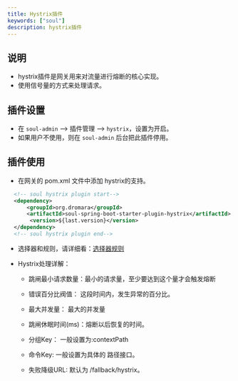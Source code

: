 ```yaml
---
title: Hystrix插件
keywords: ["soul"]
description: hystrix插件
---
```


## 说明

* hystrix插件是网关用来对流量进行熔断的核心实现。
* 使用信号量的方式来处理请求。

## 插件设置

* 在 `soul-admin` -->  插件管理 --> `hystrix`，设置为开启。
* 如果用户不使用，则在 `soul-admin` 后台把此插件停用。

## 插件使用

* 在网关的 pom.xml 文件中添加 hystrix的支持。

```xml
  <!-- soul hystrix plugin start-->
  <dependency>
      <groupId>org.dromara</groupId>
      <artifactId>soul-spring-boot-starter-plugin-hystrix</artifactId>
       <version>${last.version}</version>
  </dependency>
  <!-- soul hystrix plugin end-->
``` 

* 选择器和规则，请详细看：[选择器规则](../admin/selector-and-rule)

* Hystrix处理详解：

    * 跳闸最小请求数量：最小的请求量，至少要达到这个量才会触发熔断
    
    * 错误百分比阀值： 这段时间内，发生异常的百分比。
    
    * 最大并发量： 最大的并发量
    
    * 跳闸休眠时间(ms)：熔断以后恢复的时间。
    
    * 分组Key： 一般设置为:contextPath
    
    * 命令Key: 一般设置为具体的 路径接口。
    
    * 失败降级URL: 默认为 /fallback/hystrix。
